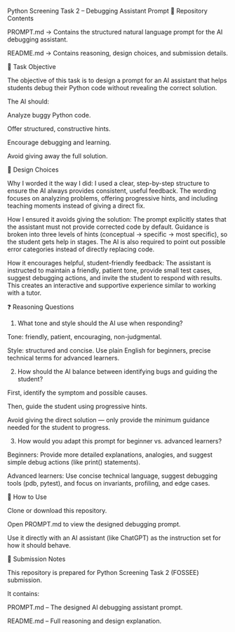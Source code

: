 Python Screening Task 2 – Debugging Assistant Prompt
📂 Repository Contents

PROMPT.md → Contains the structured natural language prompt for the AI debugging assistant.

README.md → Contains reasoning, design choices, and submission details.

🎯 Task Objective

The objective of this task is to design a prompt for an AI assistant that helps students debug their Python code without revealing the correct solution.

The AI should:

Analyze buggy Python code.

Offer structured, constructive hints.

Encourage debugging and learning.

Avoid giving away the full solution.

📝 Design Choices

Why I worded it the way I did:
I used a clear, step-by-step structure to ensure the AI always provides consistent, useful feedback. The wording focuses on analyzing problems, offering progressive hints, and including teaching moments instead of giving a direct fix.

How I ensured it avoids giving the solution:
The prompt explicitly states that the assistant must not provide corrected code by default. Guidance is broken into three levels of hints (conceptual → specific → most specific), so the student gets help in stages. The AI is also required to point out possible error categories instead of directly replacing code.

How it encourages helpful, student-friendly feedback:
The assistant is instructed to maintain a friendly, patient tone, provide small test cases, suggest debugging actions, and invite the student to respond with results. This creates an interactive and supportive experience similar to working with a tutor.

❓ Reasoning Questions

1. What tone and style should the AI use when responding?

Tone: friendly, patient, encouraging, non-judgmental.

Style: structured and concise. Use plain English for beginners, precise technical terms for advanced learners.

2. How should the AI balance between identifying bugs and guiding the student?

First, identify the symptom and possible causes.

Then, guide the student using progressive hints.

Avoid giving the direct solution — only provide the minimum guidance needed for the student to progress.

3. How would you adapt this prompt for beginner vs. advanced learners?

Beginners: Provide more detailed explanations, analogies, and suggest simple debug actions (like print() statements).

Advanced learners: Use concise technical language, suggest debugging tools (pdb, pytest), and focus on invariants, profiling, and edge cases.

🚀 How to Use

Clone or download this repository.

Open PROMPT.md to view the designed debugging prompt.

Use it directly with an AI assistant (like ChatGPT) as the instruction set for how it should behave.

📌 Submission Notes

This repository is prepared for Python Screening Task 2 (FOSSEE) submission.

It contains:

PROMPT.md – The designed AI debugging assistant prompt.

README.md – Full reasoning and design explanation.
